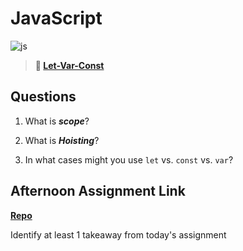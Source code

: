 # JavaScript

![js](https://bcw.blob.core.windows.net/public/img/courses/js.gif)

> **📖 [Let-Var-Const](https://codeworksacademy.com/fs-student-guide/resources/wk2/01-Let-Var-Const)**

## Questions

1. What is ***scope***?

2. What is ***Hoisting***?

3. In what cases might you use `let` vs. `const` vs. `var`?

## Afternoon Assignment Link

**[Repo](https://github.com/ElizabethKeyes/<ASSIGNMENT_REPO>)**

Identify at least 1 takeaway from today's assignment
